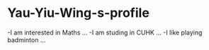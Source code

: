 # Yau-Yiu-Wing-s-profile
-I am interested in Maths ...
-I am studing in CUHK ...
-I like playing badminton ...
